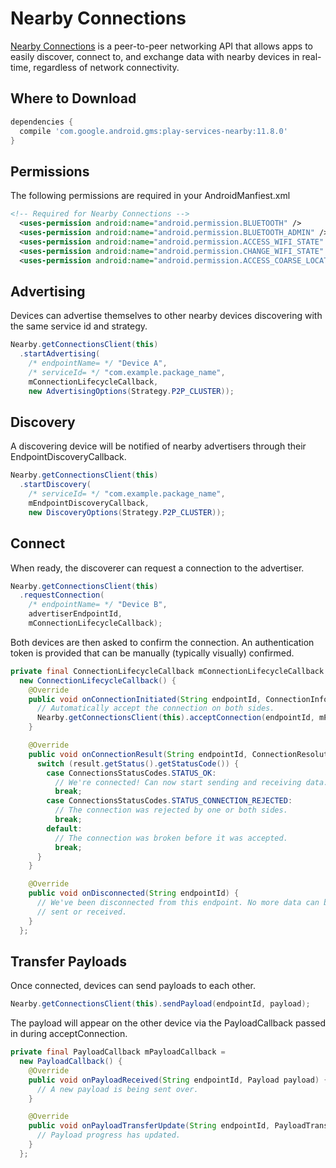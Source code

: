 # Nearby Connections

[Nearby Connections](https://developers.google.com/nearby/connections/overview)
is a peer-to-peer networking API that allows apps to easily discover,
connect to, and exchange data with nearby devices in real-time, regardless
of network connectivity.

Where to Download
---------------
```groovy
dependencies {
  compile 'com.google.android.gms:play-services-nearby:11.8.0'
}
```

Permissions
-----------
The following permissions are required in your AndroidManfiest.xml
```xml
<!-- Required for Nearby Connections -->
  <uses-permission android:name="android.permission.BLUETOOTH" />
  <uses-permission android:name="android.permission.BLUETOOTH_ADMIN" />
  <uses-permission android:name="android.permission.ACCESS_WIFI_STATE" />
  <uses-permission android:name="android.permission.CHANGE_WIFI_STATE" />
  <uses-permission android:name="android.permission.ACCESS_COARSE_LOCATION" />
```

Advertising
-------------------
Devices can advertise themselves to other nearby devices discovering with the same
service id and strategy.
```java
Nearby.getConnectionsClient(this)
  .startAdvertising(
    /* endpointName= */ "Device A",
    /* serviceId= */ "com.example.package_name",
    mConnectionLifecycleCallback,
    new AdvertisingOptions(Strategy.P2P_CLUSTER));
```

Discovery
-------------------
A discovering device will be notified of nearby advertisers through their
EndpointDiscoveryCallback.
```java
Nearby.getConnectionsClient(this)
  .startDiscovery(
    /* serviceId= */ "com.example.package_name",
    mEndpointDiscoveryCallback,
    new DiscoveryOptions(Strategy.P2P_CLUSTER));
```

Connect
-------------------
When ready, the discoverer can request a connection to the advertiser.
```java
Nearby.getConnectionsClient(this)
  .requestConnection(
    /* endpointName= */ "Device B",
    advertiserEndpointId,
    mConnectionLifecycleCallback);
```

Both devices are then asked to confirm the connection. An authentication token
is provided that can be manually (typically visually) confirmed.
```java
private final ConnectionLifecycleCallback mConnectionLifecycleCallback =
  new ConnectionLifecycleCallback() {
    @Override
    public void onConnectionInitiated(String endpointId, ConnectionInfo connectionInfo) {
      // Automatically accept the connection on both sides.
      Nearby.getConnectionsClient(this).acceptConnection(endpointId, mPayloadCallback);
    }

    @Override
    public void onConnectionResult(String endpointId, ConnectionResolution result) {
      switch (result.getStatus().getStatusCode()) {
        case ConnectionsStatusCodes.STATUS_OK:
          // We're connected! Can now start sending and receiving data.
          break;
        case ConnectionsStatusCodes.STATUS_CONNECTION_REJECTED:
          // The connection was rejected by one or both sides.
          break;
        default:
          // The connection was broken before it was accepted.
          break;
      }
    }

    @Override
    public void onDisconnected(String endpointId) {
      // We've been disconnected from this endpoint. No more data can be
      // sent or received.
    }
  };
```

Transfer Payloads
-------------------
Once connected, devices can send payloads to each other.
```java
Nearby.getConnectionsClient(this).sendPayload(endpointId, payload);
```

The payload will appear on the other device via the PayloadCallback
passed in during acceptConnection.
```java
private final PayloadCallback mPayloadCallback =
  new PayloadCallback() {
    @Override
    public void onPayloadReceived(String endpointId, Payload payload) {
      // A new payload is being sent over.
    }

    @Override
    public void onPayloadTransferUpdate(String endpointId, PayloadTransferUpdate update) {
      // Payload progress has updated.
    }
  };
```
